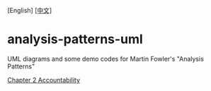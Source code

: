 [English] [[中文]](README_CN.md)
# analysis-patterns-uml
UML diagrams and some demo codes for Martin Fowler's "Analysis Patterns"



[Chapter 2  Accountability](c02/c02_en.md)

